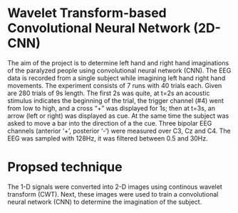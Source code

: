 # Wavelet Transform-based Convolutional Neural Network (2D-CNN)
The aim of the project is to determine left hand and right hand imaginations of the paralyzed people using convolutional neural network (CNN).
The EEG data is recorded from a single subject while imagining left hand right hand movements. The experiment consists of 7 runs with 40 trials each. Given are 280 trials of 9s length. The first 2s was quite, at t=2s an acoustic stimulus indicates the beginning of the trial, the trigger channel (#4) went from low to high, and a cross “+” was displayed for 1s; then at t=3s, an arrow (left or right) was displayed as cue. At the same time the subject was asked to move a bar into the direction of a the cue. Three bipolar EEG channels (anterior ‘+’, posterior ‘-‘) were measured over C3, Cz and C4. The EEG was sampled with 128Hz, it was filtered between 0.5 and 30Hz.

# Propsed technique 
The 1-D signals were converted into 2-D images using continous wavelet transform (CWT). Next, these images were used to train a convolutional neural network (CNN) to determine the imagination of the subject.
